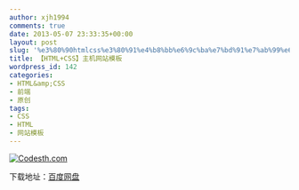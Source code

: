 ```yaml
---
author: xjh1994
comments: true
date: 2013-05-07 23:33:35+00:00
layout: post
slug: '%e3%80%90htmlcss%e3%80%91%e4%b8%bb%e6%9c%ba%e7%bd%91%e7%ab%99%e6%a8%a1%e6%9d%bf'
title: 【HTML+CSS】主机网站模板
wordpress_id: 142
categories:
- HTML&amp;CSS
- 前端
- 原创
tags:
- CSS
- HTML
- 网站模板
---
```


[![Codesth.com](http://www.codesth.com/wp-content/uploads/2013/05/Codesth.com_-300x280.png)](http://www.codesth.com/wp-content/uploads/2013/05/Codesth.com_.png)



下载地址：[百度网盘](http://pan.baidu.com/share/link?shareid=456718&uk=1697408707)
